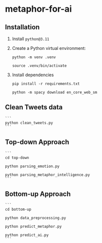 # metaphor-for-ai

## Installation

1. Install `python@3.11`

2. Create a Python virtual environment:
    ```
    python -m venv .venv

    source .venv/bin/activate
    ```

3. Install dependencies
    ```
    pip install -r requirements.txt

    python -m spacy download en_core_web_sm
    ```

## Clean Tweets data
    ```
    python clean_tweets.py
    ```

## Top-down Approach
    ```
    cd top-down

    python parsing_emotion.py

    python parsing_metaphor_intelligence.py
    ```

## Bottom-up Approach
    ```
    cd bottom-up

    python data_preprocessing.py

    python predict_metaphor.py

    python predict_ai.py
    ```
